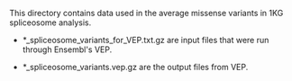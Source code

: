 This directory contains data used in the average missense variants in 1KG spliceosome analysis.

- *_spliceosome_variants_for_VEP.txt.gz are input files that were run through Ensembl's VEP.

- *_spliceosome_variants.vep.gz are the output files from VEP.

